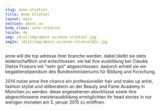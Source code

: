 ```yaml
---
slug: anne-stietzel
title: Anne Stietzel
layout: main
section: about_us
body_class: anne-stietzel
locale: de
img: /dist/img/about-us/anne-stietzel.jpg
img2x: /dist/img/about-us/anne-stietzel@2x.jpg
---
```

anne will die top adresse ihrer branche werden. dabei bleibt sie stets leidenschaftlich und entschlossen. sie hat ihre ausbildung bei Claudia Dietze Friseure mit "sehr gut" abgeschlossen. dadurch erhielt sie ein begabtenstipendium des Bundesministeriums für Bildung und Forschung.


2014 nutze anne ihre chance ein professioneller hair und make up artist, fashion stylist und stilberaterin an der Beauty and Fame Academy in München zu werden. diese angesehenen abschlüsse sowie ihre abgeschlossene meisterausbildung ermöglichten ihr head stories in nur wenigen monaten am 5. januar 2015 zu eröffnen.
